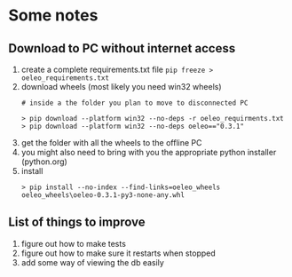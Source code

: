 # Some notes

## Download to PC without internet access

1. create a complete requirements.txt file
    ```pip freeze > oeleo_requirements.txt```
2. download wheels (most likely you need win32 wheels)
   ```
   # inside a the folder you plan to move to disconnected PC
   
   > pip download --platform win32 --no-deps -r oeleo_requirments.txt 
   > pip download --platform win32 --no-deps oeleo=="0.3.1"
   ```
3. get the folder with all the wheels to the offline PC
4. you might also need to bring with you the appropriate python installer (python.org)
5. install
   ```
   > pip install --no-index --find-links=oeleo_wheels oeleo_wheels\oeleo-0.3.1-py3-none-any.whl
   ```
   
## List of things to improve

1. figure out how to make tests
2. figure out how to make sure it restarts when stopped
3. add some way of viewing the db easily
   